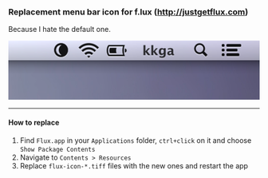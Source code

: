 ### Replacement menu bar icon for f.lux (http://justgetflux.com)

Because I hate the default one.

![Screenshot](screenshot.png)

***

#### How to replace

1. Find `Flux.app` in your `Applications` folder, `ctrl+click` on it and choose `Show Package Contents`
2. Navigate to `Contents > Resources`
3. Replace `flux-icon-*.tiff` files with the new ones and restart the app